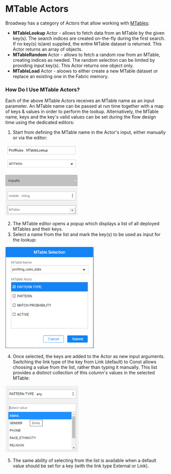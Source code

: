 <web>

# MTable Actors

Broadway has a category of Actors that allow working with [MTables](/articles/09_translations/06_mtables_overview.md):

* **MTableLookup** Actor - allows to fetch data from an MTable by the given key(s). The search indices are created on-the-fly during the first search. If no key(s) is(are) supplied, the entire MTable dataset is returned. This Actor returns an array of objects.
* **MTableRandom** Actor - allows to fetch a random row from an MTable, creating indices as needed. The random selection can be limited by providing input key(s). This Actor returns one object only.
* **MTableLoad** Actor - aloows to either create a new MTable dataset or replace an existing one in the Fabric memory.

### How Do I Use MTable Actors?

Each of the above MTable Actors receives an MTable name as an input parameter. An MTable name can be passed at run time together with a map of keys & values in order to perform the lookup. Alternatively, the MTable name, keys and the key's valid values can be set during the flow design time using the dedicated editors:

1. Start from defining the MTable name in the Actor's input, either manually or via the editor:

<img src="../images/99_actors_09_0.png" style="zoom:80%;" />

2. The MTable editor opens a popup which displays a list of all deployed MTables and their keys. 
3. Select a name from the list and mark the key(s) to be used as input for the lookup:

<img src="../images/99_actors_09_1.png" style="zoom:80%;" />

4. Once selected, the keys are added to the Actor as new input arguments. Switching the link type of the key from Link (default) to Const allows choosing a value from the list, rather than typing it manually. This list provides a distinct collection of this column's values in the selected MTable:

<img src="../images/99_actors_09_2.png" style="zoom:80%;" />

5. The same ability of selecting from the list is available when a default value should be set for a key (with the link type External or Link).



</web>
